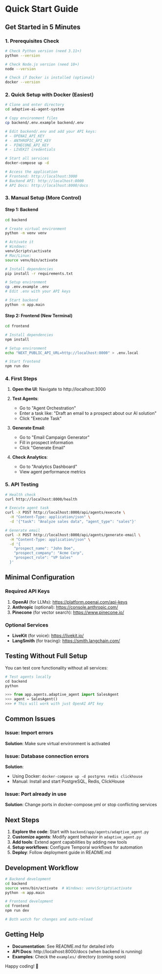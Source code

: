 # Quick Start Guide

## Get Started in 5 Minutes

### 1. Prerequisites Check

```bash
# Check Python version (need 3.11+)
python --version

# Check Node.js version (need 18+)
node --version

# Check if Docker is installed (optional)
docker --version
```

### 2. Quick Setup with Docker (Easiest)

```bash
# Clone and enter directory
cd adaptive-ai-agent-system

# Copy environment files
cp backend/.env.example backend/.env

# Edit backend/.env and add your API keys:
# - OPENAI_API_KEY
# - ANTHROPIC_API_KEY
# - PINECONE_API_KEY
# - LIVEKIT credentials

# Start all services
docker-compose up -d

# Access the application
# Frontend: http://localhost:3000
# Backend API: http://localhost:8000
# API Docs: http://localhost:8000/docs
```

### 3. Manual Setup (More Control)

#### Step 1: Backend

```bash
cd backend

# Create virtual environment
python -m venv venv

# Activate it
# Windows:
venv\Scripts\activate
# Mac/Linux:
source venv/bin/activate

# Install dependencies
pip install -r requirements.txt

# Setup environment
cp .env.example .env
# Edit .env with your API keys

# Start backend
python -m app.main
```

#### Step 2: Frontend (New Terminal)

```bash
cd frontend

# Install dependencies
npm install

# Setup environment
echo "NEXT_PUBLIC_API_URL=http://localhost:8000" > .env.local

# Start frontend
npm run dev
```

### 4. First Steps

1. **Open the UI**: Navigate to http://localhost:3000

2. **Test Agents**:
   - Go to "Agent Orchestration"
   - Enter a task like: "Draft an email to a prospect about our AI solution"
   - Click "Execute Task"

3. **Generate Email**:
   - Go to "Email Campaign Generator"
   - Fill in prospect information
   - Click "Generate Email"

4. **Check Analytics**:
   - Go to "Analytics Dashboard"
   - View agent performance metrics

### 5. API Testing

```bash
# Health check
curl http://localhost:8000/health

# Execute agent task
curl -X POST http://localhost:8000/api/agents/execute \
  -H "Content-Type: application/json" \
  -d '{"task": "Analyze sales data", "agent_type": "sales"}'

# Generate email
curl -X POST http://localhost:8000/api/agents/generate-email \
  -H "Content-Type: application/json" \
  -d '{
    "prospect_name": "John Doe",
    "prospect_company": "Acme Corp",
    "prospect_role": "VP Sales"
  }'
```

## Minimal Configuration

### Required API Keys

1. **OpenAI** (for LLMs): https://platform.openai.com/api-keys
2. **Anthropic** (optional): https://console.anthropic.com/
3. **Pinecone** (for vector search): https://www.pinecone.io/

### Optional Services

- **LiveKit** (for voice): https://livekit.io/
- **LangSmith** (for tracing): https://smith.langchain.com/

## Testing Without Full Setup

You can test core functionality without all services:

```python
# Test agents locally
cd backend
python

>>> from app.agents.adaptive_agent import SalesAgent
>>> agent = SalesAgent()
>>> # This will work with just OpenAI API key
```

## Common Issues

### Issue: Import errors
**Solution**: Make sure virtual environment is activated

### Issue: Database connection errors
**Solution**: 
- Using Docker: `docker-compose up -d postgres redis clickhouse`
- Manual: Install and start PostgreSQL, Redis, ClickHouse

### Issue: Port already in use
**Solution**: Change ports in docker-compose.yml or stop conflicting services

## Next Steps

1. **Explore the code**: Start with `backend/app/agents/adaptive_agent.py`
2. **Customize agents**: Modify agent behavior in `adaptive_agent.py`
3. **Add tools**: Extend agent capabilities by adding new tools
4. **Setup workflows**: Configure Temporal workflows for automation
5. **Deploy**: Follow deployment guide in README.md

## Development Workflow

```bash
# Backend development
cd backend
source venv/bin/activate  # Windows: venv\Scripts\activate
python -m app.main

# Frontend development
cd frontend
npm run dev

# Both watch for changes and auto-reload
```

## Getting Help

- **Documentation**: See README.md for detailed info
- **API Docs**: http://localhost:8000/docs (when backend is running)
- **Examples**: Check the `examples/` directory (coming soon)

Happy coding! 🚀

